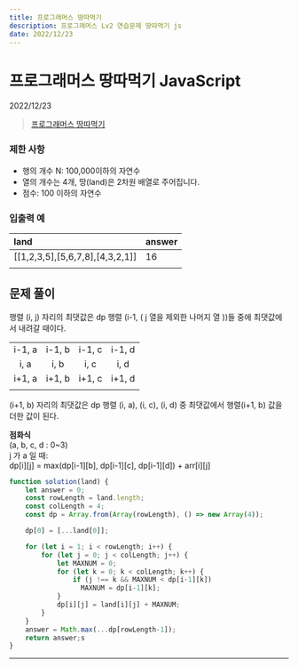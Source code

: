 ```yaml
---
title: 프로그래머스 땅따먹기
description: 프로그래머스 Lv2 연습문제 땅따먹기 js
date: 2022/12/23
---
```


# 프로그래머스 땅따먹기 JavaScript
<div class="flex justify-end text-sm">2022/12/23</div>

>  <a href="https://school.programmers.co.kr/learn/courses/30/lessons/12913" target="_blank" class="font-bold">프로그래머스 땅따먹기</a>

### 제한 사항
- 행의 개수 N: 100,000이하의 자연수
- 열의 개수는 4개, 땅(land)은 2차원 배열로 주어집니다.
- 점수: 100 이하의 자연수

### 입출력 예
| land | answer |
|:---|:---|
| \[[1,2,3,5],\[5,6,7,8],\[4,3,2,1]] | 16 |
|||


## 문제 풀이
행렬 (i, j) 자리의 최댓값은 dp 행렬 (i-1, ( j 열을 제외한 나머지 열 ))들 중에 최댓값에서 내려갈 때이다.

|||||
|:---:|:---:|:---:|:---:|
| i-1, a | i-1, b | i-1, c | i-1, d |
| i, a | i, b | i, c | i, d|
| i+1, a | i+1, b | i+1, c | i+1, d |
|||||

(i+1, b) 자리의 최댓값은 dp 행렬 (i, a), (i, c), (i, d) 중 최댓값에서 행렬(i+1, b) 값을 더한 값이 된다.

**점화식**  
(a, b, c, d : 0~3)  
j 가 a 일 때:  
dp\[i]\[j] = max(dp\[i-1]\[b], dp\[i-1]\[c], dp\[i-1]\[d]) + arr\[i]\[j]   


``` js
function solution(land) {
    let answer = 0;
    const rowLength = land.length;
    const colLength = 4;
    const dp = Array.from(Array(rowLength), () => new Array(4));

    dp[0] = [...land[0]];

    for (let i = 1; i < rowLength; i++) {
        for (let j = 0; j < colLength; j++) {
            let MAXNUM = 0;
            for (let k = 0; k < colLength; k++) {
                if (j !== k && MAXNUM < dp[i-1][k]) 
                  MAXNUM = dp[i-1][k];
            }
            dp[i][j] = land[i][j] + MAXNUM;
        }
    }
    answer = Math.max(...dp[rowLength-1]);
    return answer;s
}
```

---
